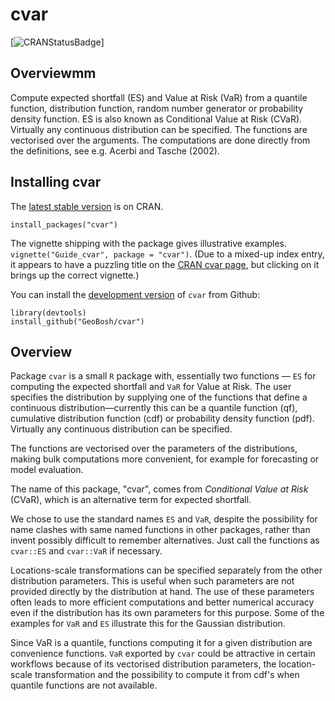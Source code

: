 

# cvar

[![CRAN<sub>Status</sub><sub>Badge</sub>](https://cran.r-project.org/package=Rdpack)]


## Overviewmm

Compute expected shortfall (ES) and Value at Risk (VaR) from a
quantile function, distribution function, random number generator or
probability density function.  ES is also known as Conditional Value
at Risk (CVaR). Virtually any continuous distribution can be
specified.  The functions are vectorised over the arguments.
The computations are done directly from the definitions, see e.g. Acerbi
and Tasche (2002).


## Installing cvar

The [latest stable version](https://cran.r-project.org/package=cvar) is on CRAN. 

    install_packages("cvar")

The vignette shipping with the package gives illustrative examples.
`vignette("Guide_cvar", package = "cvar")`.
(Due to a mixed-up index entry, it appears to have a puzzling title on the [CRAN cvar page](https://cran.r-project.org/package=cvar),
but clicking on it brings up the correct vignette.)

You can install the [development version](https://github.com/GeoBosh/cvar) of `cvar` from Github:

    library(devtools)
    install_github("GeoBosh/cvar")


## Overview

Package `cvar` is a small `R` package with, essentially two
functions &#x2014; `ES` for computing the expected shortfall
and `VaR` for Value at Risk.  The user specifies the
distribution by supplying one of the functions that define a
continuous distribution&#x2014;currently this can be a quantile
function (qf), cumulative distribution function (cdf) or
probability density function (pdf). Virtually any continuous
distribution can be specified.

The functions are vectorised over the parameters of the
distributions, making bulk computations more convenient, for
example for forecasting or model evaluation.

The name of this package, "cvar", comes from *Conditional Value at
Risk* (CVaR), which is an alternative term for expected shortfall.

We chose to use the standard names `ES` and `VaR`,
despite the possibility for name clashes with same named
functions in other packages, rather than invent possibly
difficult to remember alternatives. Just call the functions as
`cvar::ES` and `cvar::VaR` if necessary.

Locations-scale transformations can be specified separately
from the other distribution parameters. This is useful when
such parameters are not provided directly by the distribution
at hand. The use of these parameters often leads to more
efficient computations and better numerical accuracy even if
the distribution has its own parameters for this purpose. Some
of the examples for `VaR` and `ES` illustrate this
for the Gaussian distribution.

Since VaR is a quantile, functions computing it for a given
distribution are convenience functions. `VaR` exported by
`cvar` could be attractive in certain workflows because of
its vectorised distribution parameters, the location-scale
transformation and the possibility to compute it from cdf's
when quantile functions are not available.

